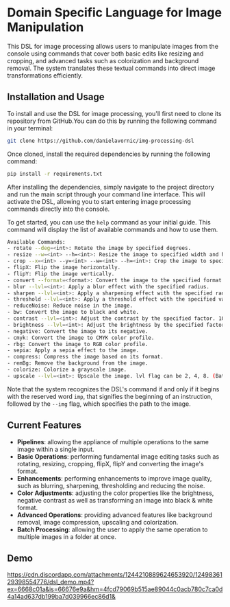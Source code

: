 # Domain Specific Language for Image Manipulation

This DSL for image processing allows users to manipulate images from the console using commands that cover both basic edits like resizing and cropping, and advanced tasks such as colorization and background removal. The system translates these textual commands into direct image transformations efficiently.

## Installation and Usage

To install and use the DSL for image processing, you'll first need to clone its repository from GitHub.You can do this by running the following command in your terminal:

```bash
git clone https://github.com/danielavornic/img-processing-dsl
```

Once cloned, install the required dependencies by running the following command:

```bash
pip install -r requirements.txt
``` 

After installing the dependencies, simply navigate to the project directory and run the main script through your command line interface. This will activate the DSL, allowing you to start entering image processing commands directly into the console.

To get started, you can use the `help` command as your initial guide. This command will display the list of available commands and how to use them. 

```bash
Available Commands:
- rotate --deg=<int>: Rotate the image by specified degrees.
- resize --w=<int> --h=<int>: Resize the image to specified width and height in pixels.
- crop --x=<int> --y=<int> --w=<int> --h=<int>: Crop the image to specified dimensions in pixels.
- flipX: Flip the image horizontally.
- flipY: Flip the image vertically.
- convert --format=<format>: Convert the image to the specified format not in double quotes (png, jpg, jpeg, webp, tiff).
- blur --lvl=<int>: Apply a blur effect with the specified radius.
- sharpen --lvl=<int>: Apply a sharpening effect with the specified radius.
- threshold --lvl=<int>: Apply a threshold effect with the specified value.
- reduceNoise: Reduce noise in the image.
- bw: Convert the image to black and white.
- contrast --lvl=<int>: Adjust the contrast by the specified factor. 100 is the default.
- brightness --lvl=<int>: Adjust the brightness by the specified factor. 100 is the default.
- negative: Convert the image to its negative.
- cmyk: Convert the image to CMYK color profile.
- rbg: Convert the image to RGB color profile.
- sepia: Apply a sepia effect to the image.
- compress: Compress the image based on its format.
- remBg: Remove the background from the image.
- colorize: Colorize a grayscale image.
- upscale --lvl=<int>: Upscale the image. lvl flag can be 2, 4, 8. (Batch processing not supported)
```
Note that the system recognizes the DSL's command if and only if it begins with the reserved word `imp`, that signifies the beginning of an instruction, followed by the `--img` flag, which specifies the path to the image. 

## Current Features
- **Pipelines**: allowing the appliance of multiple operations to the same image within a single input.
- **Basic Operations**: performing fundamental image editing tasks such as rotating, resizing, cropping, flipX, flipY and converting the image's format.
- **Enhancements**: performing enhancements to improve image quality, such as blurring, sharpening, thresholding and reducing the noise.
- **Color Adjustments**: adjusting the color properties like the brightness, negative contrast as well as transforming an image into black & white format.
- **Advanced Operations**: providing advanced features like background removal, image compression, upscaling and colorization.
- **Batch Processing**: allowing the user to apply the same operation to multiple images in a folder at once.

## Demo

https://cdn.discordapp.com/attachments/1244210889624653920/1249836129398554776/dsl_demo.mp4?ex=6668c01a&is=66676e9a&hm=4fcd79069b515ae89044c0acb780c7ca0d4a14ad637db199ba7d039966ec86d1&
